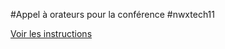 #Appel à orateurs pour la conférence #nwxtech11

[Voir les instructions](https://github.com/NormandieWebXperts/cfp-nwxtech/blob/master/README.md)